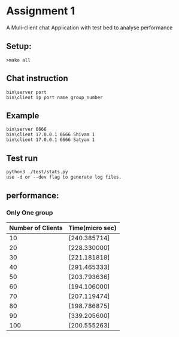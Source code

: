# Assignment 1
A Muli-client chat Application with test bed to analyse performance

## Setup:
```
>make all
```

## Chat instruction
```
bin\server port
bin\client ip port name group_number

```

## Example
```
bin\server 6666
bin\client 17.0.0.1 6666 Shivam 1
bin\client 17.0.0.1 6666 Satyam 1
```
## Test run
```
python3 ./test/stats.py
use -d or --dev flag to generate log files.
 ```

## performance:

### Only One group

|Number of Clients| Time(micro sec)|
|---|---|
|10| [240.385714]|
|20| [228.330000]|
|30| [221.181818]|
|40| [291.465333]|
|50| [203.793636]|
|60| [194.106000]|
|70| [207.119474]|
|80| [198.786875]|
|90| [339.205600]|
|100|[200.555263]|
